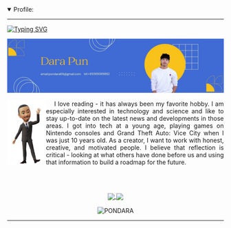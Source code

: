 <!--
**PONDARA/PONDARA** is a ✨ _special_ ✨ repository because its `README.md` (this file) appears on your GitHub profile.

Here are some ideas to get you started:

- 🔭 I’m currently working on ...
- 🌱 I’m currently learning ...
- 👯 I’m looking to collaborate on ...
- 🤔 I’m looking for help with ...
- 💬 Ask me about ...
- 📫 How to reach me: ...
- 😄 Pronouns: ...
- ⚡ Fun fact: ...
-->
<details open="">
<summary>
 Profile:
</summary>

---
<!-- Text typing -->
[![Typing SVG](https://readme-typing-svg.demolab.com?font=Fira+Code&pause=1000&width=435&lines=Hi+there%EF%BC%8CI+am+DARA)](https://git.io/typing-svg)

<!-- cover -->
<p align="center">
  <!-- <img src="https://github.com/PONDARA/PONDARA/blob/main/assets/1649262370173.jpeg" alt="Hi, I am DARA 👋 I am a software developer"> -->
  <img src="./assets/1649262370173.jpeg" alt="Hi, I am DARA 👋 I am a software developer">
</p>

<!-- personal sumary -->
<img align="left" height="150" src="./assets/IMG_1803-removebg-preview.png">
<p align="justify">
&nbsp; &nbsp; I love reading - it has always been my favorite hobby. I am especially interested in technology and science and like to stay up-to-date on the latest news and developments in those areas. I got into tech at a young age, playing games on Nintendo consoles and Grand Theft Auto: Vice City when I was just 10 years old. As a creator, I want to work with honest, creative, and motivated people. I believe that reflection is critical - looking at what others have done before us and using that information to build a roadmap for the future.
</p>

<br>

<!-- experience -->


<!-- find me -->
<!-- ## Find me around the web 🌎:
- Learning in public on <a href="https://www.twitch.tv/blacktechdiva">Twitch</a> or <a href="https://www.monica.dev">monica.dev</a> 📹 ✍🏾
- Tinkering with interactions on <a href="https://codepen.io/m0nica"> Codepen</a> 🏓
- Sharing updates on <a href="https://www.linkedin.com/in/monicampowell/">LinkedIn</a> 💼 -->

<br>

<!-- github stat -->
<p align="center">
  <a href="https://github.com/PONDARA">
    <img align="center"  height="175px" src="https://github-readme-stats.vercel.app/api?username=PONDARA&show_icons=true&hide_border=true&title_color=94b4a4&amp&icon_color=FFFFFF&amp&text_color=FFFFFF&amp&bg_color=000000&count_private=true&include_all_commits=true"/>
  </a>
  <a href="https://github.com/PONDARA">
    <img align="center" height="175px"  src="https://github-readme-stats.vercel.app/api/top-langs/?username=PONDARA&text_color=FFFFFF&bg_color=000000&title_color=94b4a4&langs_count=15&layout=compact&hide_border=true&hide=html,php" />
  </a>
</p>
  <p align="center"><img align="center" src="https://github-readme-streak-stats.herokuapp.com/?user=PONDARA&text_color=FFFFFF&bg_color=000000&title_color=94b4a4&langs_count=15&layout=compact&hide_border=true" alt="PONDARA" /></p>
</details>

---

